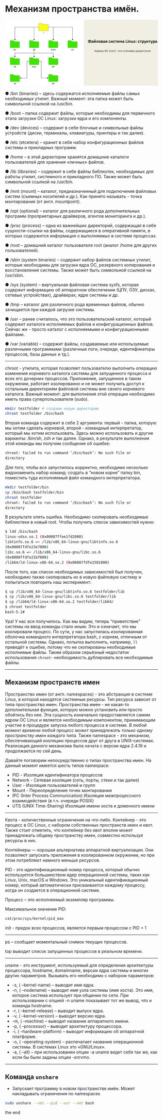 # Механизм пространства имён.

![scr1](./images/scr1.png)

● /bin (binaries) – здесь содержатся исполняемые файлы самых необходимых
утилит. Важный момент: эта папка может быть символьной ссылкой на
/usr/bin.

● /boot – папка содержит файлы, которые необходимы для первичного этапа
загрузки ОС Linux: загрузки ядра и его компоненты.

● /dev (devices) – содержит в себе блочные и символьные файлы устройств
(диски, терминалы, клавиатуры, принтеры и так далее).

● /etc (etcetera) – хранит в себе набор конфигурационных файлов системы и
прикладных программ.

● /home – в этой директории хранятся домашние каталоги пользователей для
хранения «личных» файлов.

● /lib (libraries) – содержит в себе файлы библиотек, необходимых для работы
утилит, системного и прикладного ПО. Также может быть символьной
ссылкой на /usr/bin.

● /mnt (mount) – каталог, предназначенный для подключения файловых систем
(съемных носителей и др.). Как принято называть - точка монтирования (от
англ. mountpoint).

● /opt (optional) – каталог для различного рода дополнительных программ
(проприетарных драйверов, агентов мониторинга и др.).

● /proc (process) – одна из важнейших директорий, содержащая в себе
сущности-ссылки на файлы, содержащиеся в оперативной памяти, в которых
содержится информация о выполняемых в системе процессах.

● /root – домашний каталог пользователя root (аналог /home для других
пользователей).

● /sbin (system binaries) – содержит набор файлов системных утилит, которые необходимы для загрузки ядра ОС, резервного копирования и
восстановления системы. Также может быть символьной ссылкой на /usr/sbin.

● /sys (system) – виртуальная файловая система sysfs, которая содержит
информацию об аппаратном обеспечении (ЦПУ, ОЗУ, дисках, сетевых
устройствах), драйверах, ядре системы и др.

● /tmp – каталог для различного рода временных файлов, обычно зачищается
при каждой загрузке системы.

● /usr – ранее считалось, что это пользовательский каталог, который содержит
каталоги исполняемых файлов и конфигурационных файлов. Сейчас же -
просто каталог с исполняемыми и конфигурационными файлами.

● /var (variable) – содержит файлы, создаваемые или используемые
различными программами (различные логи, очереди, идентификаторы
процессов, базы данных и тд.).

---

chroot  - утилита, которая позволяет пользователю выполнить операцию изменения корневого каталога системы для запущенного процесса и всех его дочерних процессов. Приложение, запущенное в таком окружении, работает изолированно и не может получить доступ к остальным директориям файловой системы вне своего корневого каталога. Важный момент: для выполнения этой операции необходимо иметь права суперпользователя (sudo).

```bash
mkdir testfolder # создаем новую директорию
chroot testfolder /bin/bash
```

Вторая команда содержит в себе 2 аргумента: первый - папка, которую мы
хотим сделать корневой, второй - командный интерпретатор, который мы хотим
использовать. Здесь можно использовать и другие варианты: /bin/sh, zsh и так
далее.
Однако, в результате выполнения этой команды мы получим сообщение об
ошибке:

```bash
chroot: failed to run command ‘/bin/bash’: No such file or
directory
```

Для того, чтобы все запустилось
корректно, необходимо несколько видоизменить набор команд: создать в “новом
корне” папку bin, поместить туда исполняемый файл командного интерпретатора.

```bash
mkdir testfolder/bin
cp /bin/bash testfolder/bin
chroot testfolder
chroot: failed to run command ‘/bin/bash’: No such file or
directory
```

В результате опять ошибка. Необходимо скопировать необходимые библиотеки в новый root.  Чтобы получить список зависимостей нужно:

```bash
$ ldd /bin/bash
linux-vdso.so.1 (0x00007ffee1fd2000)
libtinfo.so.6 => /lib/x86_64-linux-gnu/libtinfo.so.6
(0x00007fdfe23e7000)
libc.so.6 => /lib/x86_64-linux-gnu/libc.so.6
(0x00007fdfe21bf000)
/lib64/ld-linux-x86-64.so.2 (0x00007fdfe2581000)
```

После того, как список необходимых зависимостей был получен, необходимо
также скопировать их в новую файловую систему и попытаться повторить наш
эксперимент:

```bash
$ cp /lib/x86_64-linux-gnu/libtinfo.so.6 testfolder/lib
$ cp /lib/x86_64-linux-gnu/libc.so.6 testfolder/lib
$ cp /lib64/ld-linux-x86-64.so.2 testfolder/lib64/
$ chroot testfolder
bash-5.1#
```

Ура! У нас все получилось. Как мы видим, теперь “приветствие” системы на ввод команды стало иным. Это и означает, что мы изолировали процесс. По сути, у нас запустилась изолированная оболочка командного интерпретатора bash, с корнем, отличным от остальной системы. Однако, попытка выполнить, например, `ll` приведёт к ошибке, потому что не скопированы необходимые исполнимые файлы. Таким образом серьёзный недостаток использования `chroot`- необходимость дублировать все необходимые файлы.

---

## Механизм пространств имен

Пространство имен (от англ. namespaces) - это абстракция в системе Linux, в которой находятся системные ресурсы. Тип ресурса зависит от типа пространства имен. Пространства имен - не какая-то дополнительная функция, которую можно установить или просто обойтись без нее. Эта сущность изначально предоставляется самим ядром ОС Linux и является необходимым компонентом, принимающим участие в процедуре запуска любого процесса в системе. *В любой момент времени любой процесс может принадлежать только одному пространству имен каждого типа.* Также namespace - это механизм, обеспечивающий изоляцию процессов друг от друга в UNIX-системах. Реализация данного механизма была начата с версии ядра 2.4.19 и продолжается по сей день.

Давайте поговорим непосредственно о типах пространства имен. На данный
момент имеется шесть типов namespace: 

- PID - Изоляция идентификатора процессов
- Network - Сетевая изоляция (сеть, порты, стеки и так далее)
- User - Изоляция пользователей и групп
- Mount - Переопределение точек монтирования
- IPC (Inter Process Communication) Изоляция межпроцессного взаимодействия (в т.ч. очереди POSIX)
- UTS (UNIX Time-Sharing) Изоляция имени хоста и доменного имени

---

Квота - количественные ограничения на что-либо.
Контейнер - это процесс в ОС Linux, с набором собственных пространств имен и квот. Также стоит отметить, что контейнер без квот вполне может принадлежать общему пространству имен, совместно используя ресурсы в них. 

Контейнеры — хорошая альтернатива аппаратной виртуализации. Они позволяют запускать приложения в изолированном окружении, но при этом потребляют намного меньше ресурсов.

PID - это идентификационный номер процесса, который обычно используется большинством ядер операционной системы, таких как Linux, Unix, macOS и Windows. Это уникальный идентификационный номер, который автоматически присваивается каждому процессу, когда он создается в операционной системе. 

Процесс – это исполняемый экземпляр программы.

Максимальное значение PID:

```bash
cat/proc/sys/kernel/pid_max
```

init - предок всех процессов, является первым процессом с PID = 1

---

ps – сообщает моментальный снимок текущих процессов.

top выводит список запущенных процессов в реальном времени.

---

uname - это инструмент, используемый для определения архитектуры процессора, hostname, domainname, версии ядра системы и многих других параметров. Вызывать его необходимо с набором параметров:

- -s, ( –kernel-name) – выводит имя ядра.
- -n, ( –nodename) – выводит имя узла системы (имя хоста). Это имя, которое система использует при общении по сети. При использовании с опцией -n uname показывает тот же вывод, что и команда hostname.
- -r, ( –kernel-release) – выводит выпуск ядра.
- -v, ( –kernel-version) – выводит версию ядра.
- -m, ( –machine) – выводит название аппаратного имени.
- -p, ( –processor) – выводит архитектуру процессора.
- -i, ( –hardware-platform) – выводит информацию об аппаратной платформе.
- -o, ( –operating-system) – распечатает название операционной системы. В системах Linux это «GNU/Linux».
- -a, ( –all) – при использовании опции -a uname ведет себя так же, как если бы были заданы опции -snrvmo.

---

## Команда `unshare`

- Запускает программу в новом пространстве имён. Может накладывать ограничения по namespaces

```bash
sudo unshare --net --pid --usr --net bash
```

the end